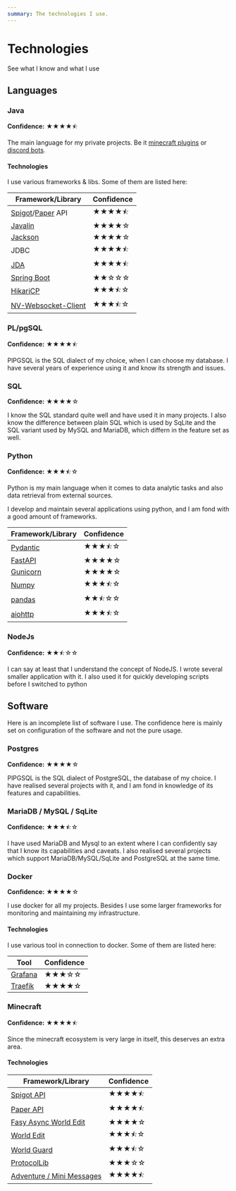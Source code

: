 ```yaml
---
summary: The technologies I use.
---
```


# Technologies

See what I know and what I use

## Languages

### Java

**Confidence:** ★★★★⯪

The main language for my private projects.
Be it [minecraft plugins](/minecraft) or [discord bots](/discord).

#### Technologies

I use various frameworks & libs. Some of them are listed here:

<!-- ★ ⯪ ☆ -->

| Framework/Library                                                              | Confidence |
|--------------------------------------------------------------------------------|------------|
| [Spigot](https://www.spigotmc.org/)/[Paper](https://papermc.io/) API           | ★★★★⯪      |
| [Javalin](https://javalin.io/)                                                 | ★★★★☆      |
| [Jackson](https://github.com/FasterXML/jackson)                                | ★★★★☆      |
| JDBC                                                                           | ★★★★⯪      |
| [JDA](https://github.com/discord-jda/JDA)                                      | ★★★★⯪      |
| [Spring Boot](https://spring.io/projects/spring-boot)                          | ★★☆☆☆      |
| [HikariCP](https://github.com/brettwooldridge/HikariCP)                        | ★★★⯪☆      |
| [NV-Websocket-Client](https://github.com/TakahikoKawasaki/nv-websocket-client) | ★★★⯪☆      |

### PL/pgSQL

**Confidence:** ★★★★⯪

PlPGSQL is the SQL dialect of my choice, when I can choose my database.
I have several years of experience using it and know its strength and issues.

### SQL

**Confidence:** ★★★★☆

I know the SQL standard quite well and have used it in many projects.
I also know the difference between plain SQL which is used by SqLite and the SQL variant used by MySQL and MariaDB, which differn in the feature set as well.

### Python

**Confidence:** ★★★⯪☆

Python is my main language when it comes to data analytic tasks and also data retrieval from external sources.

I develop and maintain several applications using python, and I am fond with a good amount of frameworks.

| Framework/Library                              | Confidence |
|------------------------------------------------|------------|
| [Pydantic](https://docs.pydantic.dev/latest/)  | ★★★⯪☆      |
| [FastAPI](https://fastapi.tiangolo.com/)       | ★★★★☆      |
| [Gunicorn](https://gunicorn.org/)              | ★★★★☆      |
| [Numpy](https://numpy.org/)                    | ★★★⯪☆      |
| [pandas](https://pandas.pydata.org/)           | ★★⯪☆☆      |
| [aiohttp](https://docs.aiohttp.org/en/stable/) | ★★★⯪☆      |

### NodeJs

**Confidence:** ★★⯪☆☆

I can say at least that I understand the concept of NodeJS.
I wrote several smaller application with it.
I also used it for quickly developing scripts before I switched to python

## Software

Here is an incomplete list of software I use. The confidence here is mainly set on configuration of the software and
not the pure usage.

### Postgres

**Confidence:** ★★★★☆

PlPGSQL is the SQL dialect of PostgreSQL, the database of my choice.
I have realised several projects with it, and I am fond in knowledge of its features and capabilities.

### MariaDB / MySQL / SqLite

**Confidence:** ★★★⯪☆

I have used MariaDB and Mysql to an extent where I can confidently say that I know its capabilities and caveats.
I also realised several projects which support MariaDB/MySQL/SqLite and PostgreSQL at the same time.

### Docker

**Confidence:** ★★★★☆

I use docker for all my projects. Besides I use some larger frameworks for monitoring and maintaining my infrastructure.

#### Technologies

I use various tool in connection to docker. Some of them are listed here:

<!-- ★ ⯪ ☆ -->

| Tool                            | Confidence |
|---------------------------------|------------|
| [Grafana](https://grafana.com/) | ★★★☆☆      |
| [Traefik](https://traefik.io/)  | ★★★★☆      |

### Minecraft

**Confidence:** ★★★★⯪

Since the minecraft ecosystem is very large in itself, this deserves an extra area.

#### Technologies

| Framework/Library                                                                | Confidence |
|----------------------------------------------------------------------------------|------------|
| [Spigot API](https://www.spigotmc.org/)                                          | ★★★★⯪      |
| [Paper API](https://papermc.io/)                                                 | ★★★★⯪      |
| [Fasy Async World Edit](https://github.com/IntellectualSites/FastAsyncWorldEdit) | ★★★★☆      |
| [World Edit](https://github.com/enginehub/worldedit)                             | ★★★⯪☆      |
| [World Guard](https://github.com/EngineHub/WorldGuard)                           | ★★★⯪☆      |
| [ProtocolLib](https://github.com/dmulloy2/ProtocolLib/)                          | ★★★☆☆      |
| [Adventure / Mini Messages](https://github.com/KyoriPowered/adventure)           | ★★★★⯪      |
